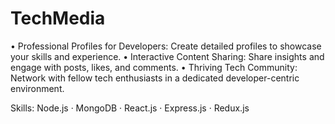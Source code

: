 # TechMedia
• Professional Profiles for Developers: Create detailed profiles to showcase your skills and experience.
• Interactive Content Sharing: Share insights and engage with posts, likes, and comments.
• Thriving Tech Community: Network with fellow tech enthusiasts in a dedicated developer-centric environment.

Skills: Node.js · MongoDB · React.js · Express.js · Redux.js

